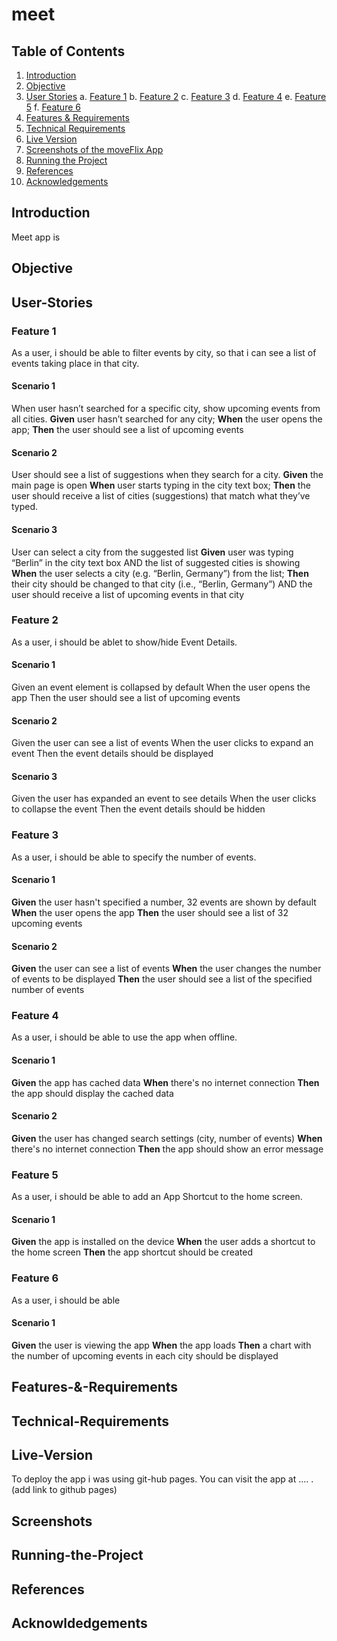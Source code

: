 # meet
## Table of Contents

1. [Introduction](#Introduction)
2. [Objective](#Objective)
3. [User Stories](#User-Stories)
   a. [Feature 1](#Feature-1)
   b. [Feature 2](#Feature-2)
   c. [Feature 3](#Feature-3)
   d. [Feature 4](#Feature-4)
   e. [Feature 5](#Feature-5)
   f. [Feature 6](#Feature-6)
5. [Features & Requirements](#Features-&-Requirements)
6. [Technical Requirements](#Technical-Requirements)
7. [Live Version](#Live-Version)
8. [Screenshots of the moveFlix App](#Screenshots)
9. [Running the Project](#Running-the-Project)
10. [References](#References)
11. [Acknowledgements](#Acknowldedgements)

## Introduction

Meet app is 

## Objective

## User-Stories

### Feature 1
As a user, i should be able to filter events by city, so that i can see a list of events taking place in that city.

#### Scenario 1
When user hasn’t searched for a specific city, show upcoming events from all cities.
**Given** user hasn’t searched for any city;
**When** the user opens the app;
**Then** the user should see a list of upcoming events

#### Scenario 2
User should see a list of suggestions when they search for a city.
**Given** the main page is open
**When** user starts typing in the city text box;
**Then** the user should receive a list of cities (suggestions) that match what they’ve typed.

#### Scenario 3
User can select a city from the suggested list
**Given** user was typing “Berlin” in the city text box AND the list of suggested cities is showing
**When** the user selects a city (e.g. “Berlin, Germany”) from the list;
**Then** their city should be changed to that city (i.e., “Berlin, Germany”) AND the user should receive a list of upcoming events in that city


### Feature 2
As a user, i should be ablet to show/hide Event Details.

#### Scenario 1
Given an event element is collapsed by default
When the user opens the app
Then the user should see a list of upcoming events

#### Scenario 2
Given the user can see a list of events
When the user clicks to expand an event
Then the event details should be displayed

#### Scenario 3
Given the user has expanded an event to see details
When the user clicks to collapse the event
Then the event details should be hidden


### Feature 3
As a user, i should be able to specify the number of events.

#### Scenario 1
**Given** the user hasn't specified a number, 32 events are shown by default
**When** the user opens the app
**Then** the user should see a list of 32 upcoming events

#### Scenario 2
**Given** the user can see a list of events
**When** the user changes the number of events to be displayed
**Then** the user should see a list of the specified number of events


### Feature 4
As a user, i should be able to use the app when offline.

#### Scenario 1
**Given** the app has cached data
**When** there's no internet connection
**Then** the app should display the cached data

#### Scenario 2
**Given** the user has changed search settings (city, number of events)
**When** there's no internet connection
**Then** the app should show an error message


### Feature 5
As a user, i should be able to add an App Shortcut to the home screen.

#### Scenario 1
**Given** the app is installed on the device
**When** the user adds a shortcut to the home screen
**Then** the app shortcut should be created


### Feature 6
As a user, i should be able

#### Scenario 1
**Given** the user is viewing the app
**When** the app loads
**Then** a chart with the number of upcoming events in each city should be displayed


## Features-&-Requirements

## Technical-Requirements


## Live-Version
To deploy the app i was using git-hub pages. You can visit the app at .... . (add link to github pages)


## Screenshots


## Running-the-Project

## References


## Acknowldedgements


